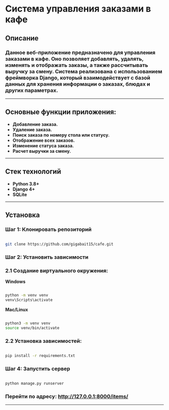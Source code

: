# Система управления заказами в кафе
## Описание
### Данное веб-приложение предназначено для управления заказами в кафе. Оно позволяет добавлять, удалять, изменять и отображать заказы, а также рассчитывать выручку за смену. Система реализована с использованием фреймворка Django, который взаимодействует с базой данных для хранения информации о заказах, блюдах и других параметрах.

---
## Основные функции приложения:
- **Добавление заказа.**
- **Удаление заказа.**
- **Поиск заказа по номеру стола или статусу.**
- **Отображение всех заказов.**
- **Изменение статуса заказа.**
- **Расчет выручки за смену.**
---
## Стек технологий
- **Python 3.8+**
- **Django 4+**
- **SQLite**
---
## Установка
### Шаг 1: Клонировать репозиторий
```bash

git clone https://github.com/gigabait15/cafe.git
```

### Шаг 2: Установить зависимости
### 2.1 Создание виртуального окружения:
**Windows**
```bash

python -m venv venv
venv\Scripts\activate
```
**Mac/Linux**
```bash

python3 -m venv venv
source venv/bin/activate 
```
### 2.2 Установка зависимостей:
```bash

pip install -r requirements.txt
```

### Шаг 4: Запустить сервер
```bash

python manage.py runserver
```

### Перейти по адресу: http://127.0.0.1:8000/items/

---

